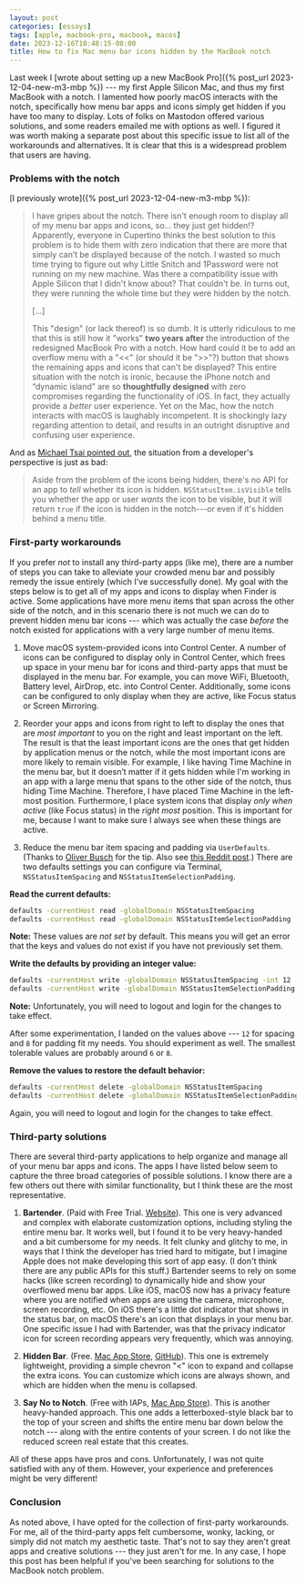 ```yaml
---
layout: post
categories: [essays]
tags: [apple, macbook-pro, macbook, macos]
date: 2023-12-16T10:48:15-08:00
title: How to fix Mac menu bar icons hidden by the MacBook notch
---
```


Last week I [wrote about setting up a new MacBook Pro]({% post_url 2023-12-04-new-m3-mbp %}) --- my first Apple Silicon Mac, and thus my first MacBook with a notch. I lamented how poorly macOS interacts with the notch, specifically how menu bar apps and icons simply get hidden if you have too many to display. Lots of folks on Mastodon offered various solutions, and some readers emailed me with options as well. I figured it was worth making a separate post about this specific issue to list all of the workarounds and alternatives. It is clear that this is a widespread problem that users are having.

<!--excerpt-->

### Problems with the notch

[I previously wrote]({% post_url 2023-12-04-new-m3-mbp %}):

> I have gripes about the notch. There isn't enough room to display all of my menu bar apps and icons, so... they just get hidden!? Apparently, everyone in Cupertino thinks the best solution to this problem is to hide them with zero indication that there are more that simply can’t be displayed because of the notch. I wasted so much time trying to figure out why Little Snitch and 1Password were not running on my new machine. Was there a compatibility issue with Apple Silicon that I didn't know about? That couldn't be. In turns out, they were running the whole time but they were hidden by the notch.
>
> [...]
>
> This "design" (or lack thereof) is so dumb. It is utterly ridiculous to me that this is still how it "works" **two years after** the introduction of the redesigned MacBook Pro with a notch. How hard could it be to add an overflow menu with a "<<" (or should it be ">>"?) button that shows the remaining apps and icons that can't be displayed? This entire situation with the notch is ironic, because the iPhone notch and “dynamic island” are so **thoughtfully designed** with zero compromises regarding the functionality of iOS. In fact, they actually provide a _better_ user experience. Yet on the Mac, how the notch interacts with macOS is laughably incompetent. It is shockingly lazy regarding attention to detail, and results in an outright disruptive and confusing user experience.

And as [Michael Tsai pointed out](https://mjtsai.com/blog/2023/12/08/mac-menu-bar-icons-and-the-notch/), the situation from a developer's perspective is just as bad:

> Aside from the problem of the icons being hidden, there's no API for an app to _tell_ whether its icon is hidden. `NSStatusItem.isVisible` tells you whether the app or user _wants_ the icon to be visible, but it will return `true` if the icon is hidden in the notch---or even if it's hidden behind a menu title.

### First-party workarounds

If you prefer _not_ to install any third-party apps (like me), there are a number of steps you can take to alleviate your crowded menu bar and possibly remedy the issue entirely (which I've successfully done). My goal with the steps below is to get all of my apps and icons to display when Finder is active. Some applications have more menu items that span across the other side of the notch, and in this scenario there is not much we can do to prevent hidden menu bar icons --- which was actually the case _before_ the notch existed for applications with a very large number of menu items.

1. Move macOS system-provided icons into Control Center. A number of icons can be configured to display only in Control Center, which frees up space in your menu bar for icons and third-party apps that must be displayed in the menu bar. For example, you can move WiFi, Bluetooth, Battery level, AirDrop, etc. into Control Center. Additionally, some icons can be configured to only display when they are active, like Focus status or Screen Mirroring.

2. Reorder your apps and icons from right to left to display the ones that are _most important_ to you on the right and least important on the left. The result is that the least important icons are the ones that get hidden by application menus or the notch, while the most important icons are more likely to remain visible. For example, I like having Time Machine in the menu bar, but it doesn’t matter if it gets hidden while I'm working in an app with a large menu that spans to the other side of the notch, thus hiding Time Machine. Therefore, I have placed Time Machine in the left-most position. Furthermore, I place system icons that display _only when active_ (like Focus status) in the _right most_ position. This is important for me, because I want to make sure I always see when these things are active.

3. Reduce the menu bar item spacing and padding via `UserDefaults`. (Thanks to [Oliver Busch](https://mastodon.social/@gummibando/111546699397435187) for the tip. Also see [this Reddit post](https://www.reddit.com/r/MacOS/comments/16lpfg5/hidden_preference_to_alter_the_menubar_spacing/).) There are two defaults settings you can configure via Terminal, `NSStatusItemSpacing` and `NSStatusItemSelectionPadding`.

**Read the current defaults:**

```bash
defaults -currentHost read -globalDomain NSStatusItemSpacing
defaults -currentHost read -globalDomain NSStatusItemSelectionPadding
```

**Note:** These values are _not set_ by default. This means you will get an error that the keys and values do not exist if you have not previously set them.

**Write the defaults by providing an integer value:**

```bash
defaults -currentHost write -globalDomain NSStatusItemSpacing -int 12
defaults -currentHost write -globalDomain NSStatusItemSelectionPadding -int 8
```

**Note:** Unfortunately, you will need to logout and login for the changes to take effect.

After some experimentation, I landed on the values above --- `12` for spacing and `8` for padding fit my needs. You should experiment as well. The smallest tolerable values are probably around `6` or `8`.

**Remove the values to restore the default behavior:**

```bash
defaults -currentHost delete -globalDomain NSStatusItemSpacing
defaults -currentHost delete -globalDomain NSStatusItemSelectionPadding
```

Again, you will need to logout and login for the changes to take effect.

### Third-party solutions

There are several third-party applications to help organize and manage all of your menu bar apps and icons. The apps I have listed below seem to capture the three broad categories of possible solutions. I know there are a few others out there with similar functionality, but I think these are the most representative.

1. **Bartender**. (Paid with Free Trial. [Website](https://www.macbartender.com)). This one is very advanced and complex with elaborate customization options, including styling the entire menu bar. It works well, but I found it to be very heavy-handed and a bit cumbersome for my needs. It felt clunky and glitchy to me, in ways that I think the developer has tried hard to mitigate, but I imagine Apple does not make developing this sort of app easy. (I don't think there are any public APIs for this stuff.) Bartender seems to rely on some hacks (like screen recording) to dynamically hide and show your overflowed menu bar apps. Like iOS, macOS now has a privacy feature where you are notified when apps are using the camera, microphone, screen recording, etc. On iOS there's a little dot indicator that shows in the status bar, on macOS there's an icon that displays in your menu bar. One specific issue I had with Bartender, was that the privacy indicator icon for screen recording appears very frequently, which was annoying.

2. **Hidden Bar**. (Free. [Mac App Store](https://apps.apple.com/us/app/hidden-bar/id1452453066), [GitHub](https://github.com/dwarvesf/hidden)). This one is extremely lightweight, providing a simple chevron "<" icon to expand and collapse the extra icons. You can customize which icons are always shown, and which are hidden when the menu is collapsed.

3. **Say No to Notch**. (Free with IAPs, [Mac App Store](https://apps.apple.com/us/app/say-no-to-notch/id1639306886)). This is another heavy-handed approach. This one adds a letterboxed-style black bar to the top of your screen and shifts the entire menu bar down below the notch --- along with the entire contents of your screen. I do not like the reduced screen real estate that this creates.

All of these apps have pros and cons. Unfortunately, I was not quite satisfied with any of them. However, your experience and preferences might be very different!

### Conclusion

As noted above, I have opted for the collection of first-party workarounds. For me, all of the third-party apps felt cumbersome, wonky, lacking, or simply did not match my aesthetic taste. That's not to say they aren't great apps and creative solutions --- they just aren't for me. In any case, I hope this post has been helpful if you've been searching for solutions to the MacBook notch problem.
